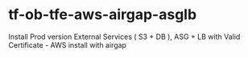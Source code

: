 # tf-ob-tfe-aws-airgap-asglb
Install Prod version External Services ( S3 + DB ), ASG + LB with Valid Certificate - AWS install with airgap
